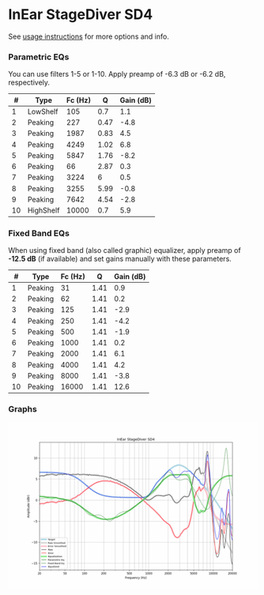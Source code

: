 # InEar StageDiver SD4
See [usage instructions](https://github.com/jaakkopasanen/AutoEq#usage) for more options and info.

### Parametric EQs
You can use filters 1-5 or 1-10. Apply preamp of -6.3 dB or -6.2 dB, respectively.

|   # | Type      |   Fc (Hz) |    Q |   Gain (dB) |
|-----|-----------|-----------|------|-------------|
|   1 | LowShelf  |       105 | 0.7  |         1.1 |
|   2 | Peaking   |       227 | 0.47 |        -4.8 |
|   3 | Peaking   |      1987 | 0.83 |         4.5 |
|   4 | Peaking   |      4249 | 1.02 |         6.8 |
|   5 | Peaking   |      5847 | 1.76 |        -8.2 |
|   6 | Peaking   |        66 | 2.87 |         0.3 |
|   7 | Peaking   |      3224 | 6    |         0.5 |
|   8 | Peaking   |      3255 | 5.99 |        -0.8 |
|   9 | Peaking   |      7642 | 4.54 |        -2.8 |
|  10 | HighShelf |     10000 | 0.7  |         5.9 |

### Fixed Band EQs
When using fixed band (also called graphic) equalizer, apply preamp of **-12.5 dB** (if available) and set gains manually with these parameters.

|   # | Type    |   Fc (Hz) |    Q |   Gain (dB) |
|-----|---------|-----------|------|-------------|
|   1 | Peaking |        31 | 1.41 |         0.9 |
|   2 | Peaking |        62 | 1.41 |         0.2 |
|   3 | Peaking |       125 | 1.41 |        -2.9 |
|   4 | Peaking |       250 | 1.41 |        -4.2 |
|   5 | Peaking |       500 | 1.41 |        -1.9 |
|   6 | Peaking |      1000 | 1.41 |         0.2 |
|   7 | Peaking |      2000 | 1.41 |         6.1 |
|   8 | Peaking |      4000 | 1.41 |         4.2 |
|   9 | Peaking |      8000 | 1.41 |        -3.8 |
|  10 | Peaking |     16000 | 1.41 |        12.6 |

### Graphs
![](./InEar%20StageDiver%20SD4.png)
